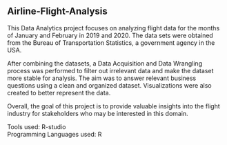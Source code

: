 ## Airline-Flight-Analysis

This Data Analytics project focuses on analyzing flight data for the months of January and February in 2019 and 2020. The data sets were obtained from the Bureau of Transportation Statistics, a government agency in the USA.   

After combining the datasets, a Data Acquisition and Data Wrangling process was performed to filter out irrelevant data and make the dataset more stable for analysis. The aim was to answer relevant business questions using a clean and organized dataset. Visualizations were also created to better represent the data.   

Overall, the goal of this project is to provide valuable insights into the flight industry for stakeholders who may be interested in this domain. 


Tools used: R-studio  
Programming Languages used: R

